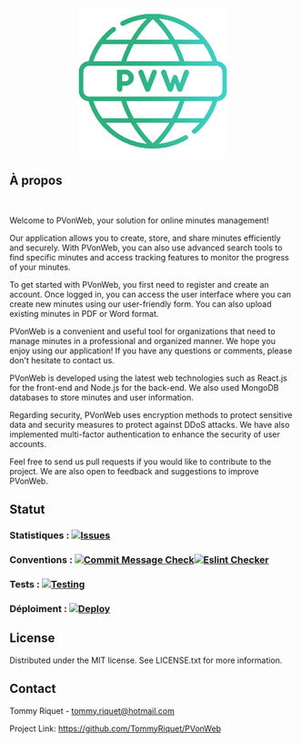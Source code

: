<!-- PROJECT LOGO -->
<br />
<div align="center">
  <a href="">
    <img src="https://raw.githubusercontent.com/TommyRiquet/PVonWeb/main/Web%20App/frontend/public/PVWlogo512.png" alt="Logo" width="260" height="260">
  </a>
</div>

<!-- À PROPOS -->

## À propos

<br />

Welcome to PVonWeb, your solution for online minutes management!

Our application allows you to create, store, and share minutes efficiently and securely. With PVonWeb, you can also use advanced search tools to find specific minutes and access tracking features to monitor the progress of your minutes.

To get started with PVonWeb, you first need to register and create an account. Once logged in, you can access the user interface where you can create new minutes using our user-friendly form. You can also upload existing minutes in PDF or Word format.

PVonWeb is a convenient and useful tool for organizations that need to manage minutes in a professional and organized manner. We hope you enjoy using our application! If you have any questions or comments, please don't hesitate to contact us.

PVonWeb is developed using the latest web technologies such as React.js for the front-end and Node.js for the back-end. We also used MongoDB databases to store minutes and user information.

Regarding security, PVonWeb uses encryption methods to protect sensitive data and security measures to protect against DDoS attacks. We have also implemented multi-factor authentication to enhance the security of user accounts.

Feel free to send us pull requests if you would like to contribute to the project. We are also open to feedback and suggestions to improve PVonWeb.

<!-- Statut -->
## Statut
### Statistiques : [![Issues][issues-shield]][issues-url]  
### Conventions : [![Commit Message Check][commit-message-checker-shield]][commit-message-checker-url][![Eslint Checker][eslint-checker-shield]][eslint-checker-url]  
### Tests : [![Testing][testing-shield]][testing-url]  
### Déploiment : [![Deploy][deploy-shield]][deploy-url] 

<!-- LICENSE -->

## License

Distributed under the MIT license. See LICENSE.txt for more information.

<!-- Contact -->
## Contact

Tommy Riquet - tommy.riquet@hotmail.com

Project Link: https://github.com/TommyRiquet/PVonWeb





<!-- VARIABLES -->

[issues-shield]: https://img.shields.io/github/issues/TommyRiquet/PVonWeb.svg
[issues-url]: https://github.com/TommyRiquet/PVonWeb/issues
[commit-message-checker-shield]: https://github.com/TommyRiquet/PVonWeb/actions/workflows/commit-message-checker.yml/badge.svg
[commit-message-checker-url]: https://github.com/TommyRiquet/PVonWeb/actions/workflows/commit-message-checker.yml
[eslint-checker-shield]: https://github.com/TommyRiquet/PVonWeb/actions/workflows/code-linter.yml/badge.svg
[eslint-checker-url]: https://github.com/TommyRiquet/PVonWeb/actions/workflows/code-linter.yml
[testing-shield]: https://github.com/TommyRiquet/PVonWeb/actions/workflows/code-test.yml/badge.svg
[testing-url]: https://github.com/TommyRiquet/PVonWeb/actions/workflows/code-test.yml
[deploy-shield]: https://github.com/TommyRiquet/PVonWeb/actions/workflows/main_pvonweb.yml/badge.svg
[deploy-url]: https://github.com/TommyRiquet/PVonWeb/actions/workflows/main_pvonweb.yml

